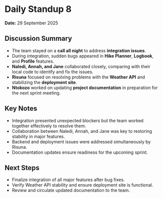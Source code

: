 # Daily Standup 8

**Date:** 29 September 2025

## Discussion Summary
- The team stayed on a **call all night** to address **integration issues**.  
- During integration, sudden bugs appeared in **Hike Planner**, **Logbook**, and **Profile** features.  
- **Naledi, Annah, and Jane** collaborated closely, comparing with their local code to identify and fix the issues.  
- **Risuna** focused on resolving problems with the **Weather API** and stabilizing the **deployment site**.  
- **Ntokozo** worked on updating **project documentation** in preparation for the next sprint meeting.  

## Key Notes
- Integration presented unexpected blockers but the team worked together effectively to resolve them.  
- Collaboration between Naledi, Annah, and Jane was key to restoring stability in major features.  
- Backend and deployment issues were addressed simultaneously by Risuna.  
- Documentation updates ensure readiness for the upcoming sprint.  

## Next Steps
- Finalize integration of all major features after bug fixes.  
- Verify Weather API stability and ensure deployment site is functional.  
- Review and circulate updated documentation to the team.  

